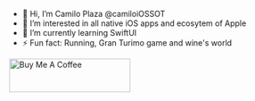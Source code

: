 - 👋 Hi, I’m Camilo Plaza @camiloiOSSOT
- 👀 I’m interested in all native iOS apps and ecosytem of Apple
- 🌱 I’m currently learning SwiftUI
- ⚡ Fun fact: Running, Gran Turimo game and wine's world

<!--START_SECTION:badges-->
<!--END_SECTION:badges-->

<a href="https://www.buymeacoffee.com/cplazaiOSSOT" target="_blank"><img src="https://cdn.buymeacoffee.com/buttons/v2/default-yellow.png" alt="Buy Me A Coffee" style="height: 60px !important;width: 217px !important;" ></a>

<!--- 
- 💞️ I’m looking to collaborate on ...
- 📫 How to reach me ...
- 😄 Pronouns: ...
- ⚡ Fun fact: ...
--->



<!---
camiloiOSSOT/camiloiOSSOT is a ✨ special ✨ repository because its `README.md` (this file) appears on your GitHub profile.
You can click the Preview link to take a look at your changes.
--->
